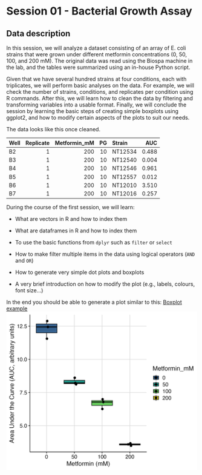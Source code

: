 # Session 01 - Bacterial Growth Assay

## Data description

In this session, we will analyze a dataset consisting of an array of E. coli strains that were grown under different metformin concentrations (0, 50, 100, and 200 mM). The original data was read using the Biospa machine in the lab, and the tables were summarized using an in-house Python script.

Given that we have several hundred strains at four conditions, each with triplicates, we will perform basic analyses on the data. For example, we will check the number of strains, conditions, and replicates per condition using R commands. After this, we will learn how to clean the data by filtering and transforming variables into a usable format. Finally, we will conclude the session by learning the basic steps of creating simple boxplots using ggplot2, and how to modify certain aspects of the plots to suit our needs.

The data looks like this once cleaned.

| **Well** | **Replicate** | **Metformin_mM** | **PG** | **Strain** | **AUC** |
|:---------|--------------:|-----------------:|-------:|:-----------|--------:|
| B2       |             1 |              200 |     10 | NT12534    |   0.488 |
| B3       |             1 |              200 |     10 | NT12540    |   0.004 |
| B4       |             1 |              200 |     10 | NT12546    |   0.961 |
| B5       |             1 |              200 |     10 | NT12557    |   0.012 |
| B6       |             1 |              200 |     10 | NT12010    |   3.510 |
| B7       |             1 |              200 |     10 | NT12016    |   0.257 |

During the course of the first session, we will learn:

-   What are vectors in R and how to index them

-   What are dataframes in R and how to index them

-   To use the basic functions from `dplyr` such as `filter` or `select`

-   How to make filter multiple items in the data using logical operators (`AND` and `OR`)

-   How to generate very simple dot plots and boxplots

-   A very brief introduction on how to modify the plot (e.g., labels, colours, font size...)

In the end you should be able to generate a plot similar to this:
[Boxplot example](https://github.com/Cabreiro-Lab/coding_club/blob/main/session_01/plots/boxplot_NT12060.pdf)
![My plot](plots/boxplot_NT12060.png)
